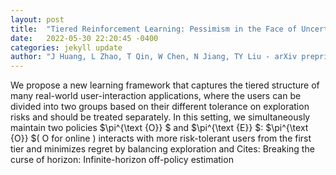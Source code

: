 ```yaml
---
layout: post
title:  "Tiered Reinforcement Learning: Pessimism in the Face of Uncertainty and Constant Regret"
date:   2022-05-30 22:20:45 -0400
categories: jekyll update
author: "J Huang, L Zhao, T Qin, W Chen, N Jiang, TY Liu - arXiv preprint arXiv:2205.12418, 2022"
---
```

We propose a new learning framework that captures the tiered structure of many real-world user-interaction applications, where the users can be divided into two groups based on their different tolerance on exploration risks and should be treated separately. In this setting, we simultaneously maintain two policies $\pi^{\text {O}} $ and $\pi^{\text {E}} $: $\pi^{\text {O}} $(  O  for  online ) interacts with more risk-tolerant users from the first tier and minimizes regret by balancing exploration and  Cites: Breaking the curse of horizon: Infinite-horizon off-policy estimation